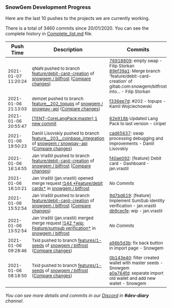 
### SnowGem Development Progress

Here are the last 10 pushes to the projects we are currently working.

There is a total of 3460 commits since 20/01/2020. You can see the complete history in
 [Complete_list.md](Complete_list.md) file.

| Push Time | Description | Commits |
| --- | --- | --- |
| <sub>2021-01-07 11:20:24</sub> | <sub>qNaN pushed to branch [feature/debit\-card\-creation](https://gitlab.com/snowgem/bitfrost/commits/feature/debit-card-creation) of [snowgem / bitfrost](https://gitlab.com/snowgem/bitfrost) ([Compare changes](https://gitlab.com/snowgem/bitfrost/compare/f40ae09247e69b2f8f4f7c54994cc95c604d1e50...89ef39a1fee6d41d2d66c7a650b6d3a1b305e0d6))</sub> | <sub>[76918809](https://gitlab.com/snowgem/bitfrost/-/commit/769188091d787669c3bd2bf382ebf1f92ddd3d2e): empty swap - Filip Storkan<br>[89ef39a1](https://gitlab.com/snowgem/bitfrost/-/commit/89ef39a1fee6d41d2d66c7a650b6d3a1b305e0d6): Merge branch 'feature/debit-card-creation' of gitlab.com:snowgem/bitfrost into... - Filip Storkan</sub> |
| <sub>2021-01-06 21:13:03</sub> | <sub>demzet pushed to branch [feature\_\_202\_topups](https://gitlab.com/snowgem/snowpay-api/commits/feature__202_topups) of [snowgem / snowpay\-api](https://gitlab.com/snowgem/snowpay-api) ([Compare changes](https://gitlab.com/snowgem/snowpay-api/compare/3023b4f06a37746e28e57a2411f569a6e9960606...f336ee7d08824b767eba338c60d450b443b6cbfb))</sub> | <sub>[f336ee7d](https://gitlab.com/snowgem/snowpay-api/-/commit/f336ee7d08824b767eba338c60d450b443b6cbfb): #202 - topups - Kamil Wojciechowski</sub> |
| <sub>2021-01-06 20:55:47</sub> | <sub>[[TENT-CoreLangPack:master] 1 new commit](https://github.com/TENTOfficial/TENT-CoreLangPack/commit/62e918bfd44d34db01339ba1c7af044a39aeec98)</sub> | <sub>[62e918b](https://github.com/TENTOfficial/TENT-CoreLangPack/commit/62e918bfd44d34db01339ba1c7af044a39aeec98) Updated Lang Pack to last version - ciripel</sub> |
| <sub>2021-01-06 19:50:23</sub> | <sub>Daniil Lisovskiy pushed to branch [feature\_\_203\_\_coinbase\_integration](https://gitlab.com/snowgem/snowpay-api/commits/feature__203__coinbase_integration) of [snowgem / snowpay\-api](https://gitlab.com/snowgem/snowpay-api) ([Compare changes](https://gitlab.com/snowgem/snowpay-api/compare/250f8faf49c1d664b5bf174249a209c2adf09a84...cad656378dda202f004052e52d9dc57546261096))</sub> | <sub>[cad65637](https://gitlab.com/snowgem/snowpay-api/-/commit/cad656378dda202f004052e52d9dc57546261096): swap processing debugging and improvements - Daniil Lisovskiy</sub> |
| <sub>2021-01-06 16:14:55</sub> | <sub>Jan Vraštil pushed to branch [feature/debit\-card\-creation](https://gitlab.com/snowgem/bitfrost/commits/feature/debit-card-creation) of [snowgem / bitfrost](https://gitlab.com/snowgem/bitfrost) ([Compare changes](https://gitlab.com/snowgem/bitfrost/compare/db9cecfe28f86d63ea85ff05b81d76de98cab45f...f40ae09247e69b2f8f4f7c54994cc95c604d1e50))</sub> | <sub>[f40ae092](https://gitlab.com/snowgem/bitfrost/-/commit/f40ae09247e69b2f8f4f7c54994cc95c604d1e50): [feature] Debit card - Dashboard - jan.vrastil</sub> |
| <sub>2021-01-06 16:10:21</sub> | <sub>Jan Vraštil (jan.vrastil) opened merge request [\!144 \*Feature/debit cards\*](https://gitlab.com/snowgem/bitfrost/-/merge_requests/144) in [snowgem / bitfrost](https://gitlab.com/snowgem/bitfrost)</sub> | <sub>_No Commits_</sub> |
| <sub>2021-01-06 15:52:54</sub> | <sub>Jan Vraštil pushed to branch [feature/debit\-card\-creation](https://gitlab.com/snowgem/bitfrost/commits/feature/debit-card-creation) of [snowgem / bitfrost](https://gitlab.com/snowgem/bitfrost) ([Compare changes](https://gitlab.com/snowgem/bitfrost/compare/1a578f652571919652d1f244c543fd1f5ef3b243...db9cecfe28f86d63ea85ff05b81d76de98cab45f))</sub> | <sub>[9d7bd619](https://gitlab.com/snowgem/bitfrost/-/commit/9d7bd6192c8bc114ac783d74ff98acfdc05a9869): [feature] Implement SumSub identity verification - jan.vrastil<br>[db9cecfe](https://gitlab.com/snowgem/bitfrost/-/commit/db9cecfe28f86d63ea85ff05b81d76de98cab45f): wip - jan.vrastil</sub> |
| <sub>2021-01-06 15:52:54</sub> | <sub>Jan Vraštil (jan.vrastil) merged merge request [\!142 \*wip: Feature/sumsub verification\*](https://gitlab.com/snowgem/bitfrost/-/merge_requests/142) in [snowgem / bitfrost](https://gitlab.com/snowgem/bitfrost)</sub> | <sub>_No Commits_</sub> |
| <sub>2021-01-06 09:28:46</sub> | <sub>Txid pushed to branch [features/1\-seeds](https://gitlab.com/snowgem/bitfrost/commits/features/1-seeds) of [snowgem / bitfrost](https://gitlab.com/snowgem/bitfrost) ([Compare changes](https://gitlab.com/snowgem/bitfrost/compare/a0a764fd7940aee4090c54bab31b2c0b611c40e5...a96b5d3b78b571efa9194a7512e53d2e32202d0e))</sub> | <sub>[a96b5d3b](https://gitlab.com/snowgem/bitfrost/-/commit/a96b5d3b78b571efa9194a7512e53d2e32202d0e): fix back button in import page - Snowgem</sub> |
| <sub>2021-01-06 08:18:50</sub> | <sub>Txid pushed to branch [features/1\-seeds](https://gitlab.com/snowgem/bitfrost/commits/features/1-seeds) of [snowgem / bitfrost](https://gitlab.com/snowgem/bitfrost) ([Compare changes](https://gitlab.com/snowgem/bitfrost/compare/f825a76d0723c79e39ac06c5c15ea2d209bdf63c...a0a764fd7940aee4090c54bab31b2c0b611c40e5))</sub> | <sub>[0b143e40](https://gitlab.com/snowgem/bitfrost/-/commit/0b143e409e167e987766ddab8a3019794f253c56): filter created wallet with master seeds - Snowgem<br>[a0a764fd](https://gitlab.com/snowgem/bitfrost/-/commit/a0a764fd7940aee4090c54bab31b2c0b611c40e5): separate import old wallet and add new wallet - Snowgem</sub> |

_You can see more details and commits in our [Discord](https://discord.gg/zumGnbg) in **#dev-diary** channel._
